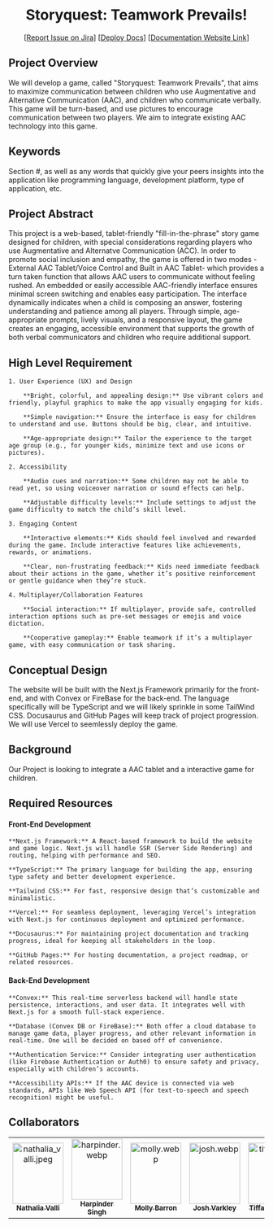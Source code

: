 <!-- [![Open in Codespaces](https://classroom.github.com/assets/launch-codespace-2972f46106e565e64193e422d61a12cf1da4916b45550586e14ef0a7c637dd04.svg)](https://classroom.github.com/open-in-codespaces?assignment_repo_id=17850489) -->

<div align="center">

# Storyquest: Teamwork Prevails!
[[Report Issue on Jira](https://temple-cis-projects-in-cs.atlassian.net/jira/software/c/projects/AGTB/issues?jql=project%20%3D%20%22AGTB%22%20ORDER%20BY%20created%20DESC)]
[[Deploy Docs](https://github.com/Capstone-Projects-2025-Spring/project-aac-game-team-b)]
[[Documentation Website Link](https://capstone-projects-2025-spring.github.io/project-aac-game-team-b/)]

</div>

## Project Overview

We will develop a game, called "Storyquest: Teamwork Prevails", that aims to maximize communication between children who use 
Augmentative and Alternative Communication (AAC), and children who communicate verbally. This game will be turn-based, and use pictures to encourage communication between two players. We aim to integrate existing AAC technology into this game.

## Keywords

Section #, as well as any words that quickly give your peers insights into the application like programming language, development platform, type of application, etc.

## Project Abstract

This project is a web-based, tablet-friendly "fill-in-the-phrase" story game designed for children, with special considerations regarding players who use Augmentative and Alternatve Communication (ACC). In order to promote social inclusion and empathy, the game is offered in two modes -External AAC Tablet/Voice Control and Built in AAC Tablet- which provides a turn taken function that allows AAC users to communicate without feeling rushed. An embedded or easily accessible AAC-friendly interface ensures minimal screen switching and enables easy participation. The interface dynamically indicates when a child is composing an answer, fostering understanding and patience among all players. Through simple, age-appropriate prompts, lively visuals, and a responsive layout, the game creates an engaging, accessible environment that supports the growth of both verbal communicators and children who require additional support. 


## High Level Requirement

    1. User Experience (UX) and Design

        **Bright, colorful, and appealing design:** Use vibrant colors and friendly, playful graphics to make the app visually engaging for kids.

        **Simple navigation:** Ensure the interface is easy for children to understand and use. Buttons should be big, clear, and intuitive.

        **Age-appropriate design:** Tailor the experience to the target age group (e.g., for younger kids, minimize text and use icons or pictures).

    2. Accessibility

        **Audio cues and narration:** Some children may not be able to read yet, so using voiceover narration or sound effects can help.

        **Adjustable difficulty levels:** Include settings to adjust the game difficulty to match the child’s skill level.

    3. Engaging Content

        **Interactive elements:** Kids should feel involved and rewarded during the game. Include interactive features like achievements, rewards, or animations.

        **Clear, non-frustrating feedback:** Kids need immediate feedback about their actions in the game, whether it’s positive reinforcement or gentle guidance when they’re stuck.

    4. Multiplayer/Collaboration Features 

        **Social interaction:** If multiplayer, provide safe, controlled interaction options such as pre-set messages or emojis and voice dictation.

        **Cooperative gameplay:** Enable teamwork if it’s a multiplayer game, with easy communication or task sharing.


## Conceptual Design

The website will be built with the Next.js Framework primarily for the front-end, and with Convex or FireBase for the back-end. The language specifically will be TypeScript and we will likely sprinkle in some TailWind CSS. Docusaurus and GitHub Pages will keep track of project progression. We will use Vercel to seemlessly deploy the game.

## Background

Our Project is looking to integrate a AAC tablet and a interactive game for children.

## Required Resources

#### Front-End Development
    **Next.js Framework:** A React-based framework to build the website and game logic. Next.js will handle SSR (Server Side Rendering) and routing, helping with performance and SEO.

    **TypeScript:** The primary language for building the app, ensuring type safety and better development experience.

    **Tailwind CSS:** For fast, responsive design that’s customizable and minimalistic.

    **Vercel:** For seamless deployment, leveraging Vercel’s integration with Next.js for continuous deployment and optimized performance.

    **Docusaurus:** For maintaining project documentation and tracking progress, ideal for keeping all stakeholders in the loop.

    **GitHub Pages:** For hosting documentation, a project roadmap, or related resources.

#### Back-End Development
    **Convex:** This real-time serverless backend will handle state persistence, interactions, and user data. It integrates well with Next.js for a smooth full-stack experience.

    **Database (Convex DB or FireBase):** Both offer a cloud database to manage game data, player progress, and other relevant information in real-time. One will be decided on based off of convenience.

    **Authentication Service:** Consider integrating user authentication (like Firebase Authentication or Auth0) to ensure safety and privacy, especially with children’s accounts.

    **Accessibility APIs:** If the AAC device is connected via web standards, APIs like Web Speech API (for text-to-speech and speech recognition) might be useful.


## Collaborators

[//]: # ( readme: collaborators -start )
<table>
<tr>
    <td align="center">
        <a href="https://github.com/nathaliavalli">
            <img src="img/nathalia_valli.JPG" width="100" height="120" alt="nathalia_valli.jpeg"/>
            <br />
            <sub><b>Nathalia Valli</b></sub>
        </a>
    </td>
    <td align="center">
        <a href="https://github.com/HarpinderFeelsLikeCoding">
            <img src="img/harpinder.webp" width="100;" height="120" alt="harpinder.webp"/>
            <br />
            <sub><b>Harpinder Singh</b></sub>
        </a>
    </td>
    <td align="center">
        <a href="https://github.com/molly-pop">
            <img src="img/molly.webp" width="100" height="120" alt="molly.webp"/>
            <br />
            <sub><b>Molly Barron</b></sub>
        </a>
    </td>
    <td align="center">
        <a href="https://github.com/molly-pop">
            <img src="img/josh.webp" width="100" height="120" alt="josh.webp"/>
            <br />
            <sub><b>Josh Varkley</b></sub>
        </a>
    </td>
    <td align="center">
        <a href="https://github.com/tt50">
            <img src="img/tiffany.webp" width="100" height="120" alt="tiffany.webp"/>
            <br />
            <sub><b>Tiffany Truong</b></sub>
        </a>
    </td>
    <td align="center">
        <a href="https://github.com/shaynaodle">
            <img src="img/shayna.webp" width="100" height="120" alt="shayna.webp"/>
            <br />
            <sub><b>Shayna Odle</b></sub>
        </a>
    </td>
    </tr>
</table>

[//]: # ( readme: collaborators -end )

